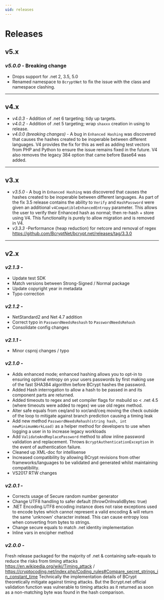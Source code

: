 ```yaml
---
uid: releases
---
```


# Releases

## v5.x

### _v5.0.0_ - Breaking change

- Drops support for .net 2, 3.5, 5.0
- Renamed namespace to `BcryptNet` to fix the issue with the class and namespace clashing.

----

## v4.x

- _v4.0.3_ - Addition of .net 6 targeting; tidy up targets.
- _v4.0.2_ - Addition of .net 5 targeting; wrap `shaxxx` creation in using to release.
- _v4.0.0 (breaking changes)_ - A bug in `Enhanced Hashing` was discovered that causes the hashes created to be inoperable between different languages.
  V4 provides the fix for this as well as adding test vectors from PHP and Python to ensure the issue remains fixed in the future. V4 also removes the legacy 384 option that came before Base64 was added.

----

## v3.x

- _v3.5.0_ - A bug in `Enhanced Hashing` was discovered that causes the hashes created to be inoperable between different languages.
  As part of the fix 3.5 release contains the ability to `Verify` and `HashPassword` were given an additional `v4CompatibleEnhancedEntropy` parameter.
  This allows the user to verify their Enhanced hash as normal; then re-hash + store using V4. This functionality is purely to allow migration and is removed in V4.
- _v3.3.3_ -Performance (heap reduction) for netcore and removal of regex <https://github.com/BcryptNet/bcrypt.net/releases/tag/3.3.0>

----

## v2.x 

### _v2.1.3 -_

- Update test SDK
- Match versions between Strong-Signed / Normal package
- Update copyright year in metadata
- Typo correction

### _v2.1.2 -_

- NetStandard2 and Net 4.7 addition
- Correct typo in `PasswordNeedsReshash` to `PasswordNeedsRehash`
- Consolidate config changes

### _v2.1.1 -_

- Minor csproj changes / typo

### _v2.1.0 -_

- Adds enhanced mode; enhanced hashing allows you to opt-in to ensuring optimal entropy on your users passwords by first making use of the fast SHA384 algorithm before BCrypt hashes the password.
- Added Hash interrogation to allow a hash to be passed in and its component parts are returned.
- Added timeouts to regex and set compiler flags for msbuild so < .net 4.5 (where timeouts were added to regex) we use old regex method.
- Alter safe equals from ceq/and to xor/and/ceq moving the check outside of the loop to mitigate against branch prediction causing a timing leak
- Add new method `PasswordNeedsRehash(string hash, int newMinimumWorkLoad)` as a helper method for developers to use when logging a user in to increase legacy workloads
- Add `ValidateAndReplacePassword` method to allow inline password validation and replacement. Throws `BcryptAuthenticationException` in the event of authentication failure.
- Cleaned up XML-doc for intellisense
- Increased compatibility by allowing BCrypt revisions from other frameworks/languages to be validated and generated whilst maintaining compatibility.
- VS2017 RTW changes

### _v2.0.1 -_

- Corrects usage of Secure random number generator
- Change UTF8 handling to safer default (throwOnInvalidBytes: true)
- .NET Encoding.UTF8 encoding instance does not raise exceptions used to encode bytes which cannot represent a valid encoding & will return the same 'unknown' character instead. This can cause entropy loss when converting from bytes to strings.
- Change secure equals to match .net identity implementation
- Inline vars in encipher method

### _v2.0.0 -_

Fresh release packaged for the majority of .net & containing safe-equals to reduce the risks from timing attacks <https://en.wikipedia.org/wiki/Timing_attack> / <https://cryptocoding.net/index.php/Coding_rules#Compare_secret_strings_in_constant_time>
Technically the implementation details of BCrypt theoretically mitigate against timing attacks. But the Bcrypt.net official validation function was vulnerable to timing attacks as it returned as soon as a non-matching byte was found in the hash comparison.
